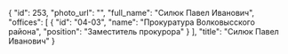 {
    "id": 253,
    "photo_url": "",
    "full_name": "Силюк Павел Иванович",
    "offices": [
        {
            "id": "04-03",
            "name": "Прокуратура Волковысского района",
            "position": "Заместитель прокурора"
        }
    ],
    "title": "Силюк Павел Иванович"
}
